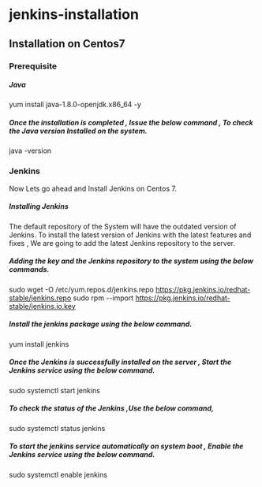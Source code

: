 # jenkins-installation

## Installation on Centos7

### Prerequisite 

##### Java
yum install java-1.8.0-openjdk.x86_64 -y

##### Once the installation is completed , Issue the below command , To check the Java version Installed on the system.
java -version

### Jenkins
Now Lets go ahead and Install Jenkins on Centos 7.

##### Installing Jenkins
The default repository of the System will have the outdated version of Jenkins.
To install the latest version of Jenkins with the latest features and fixes , We are going to add the latest Jenkins repository to the server.

##### Adding the key and the Jenkins repository to the system using the below commands.
sudo wget -O /etc/yum.repos.d/jenkins.repo https://pkg.jenkins.io/redhat-stable/jenkins.repo
sudo rpm --import https://pkg.jenkins.io/redhat-stable/jenkins.io.key

##### Install the jenkins package using the below command.
yum install jenkins

##### Once the Jenkins is successfully installed on the server , Start the Jenkins service using the below command.
sudo systemctl start jenkins

##### To check the status of the Jenkins ,Use the below command,
sudo systemctl status jenkins

##### To start the jenkins service automatically on system boot , Enable the Jenkins service using the below command.
sudo systemctl enable jenkins
